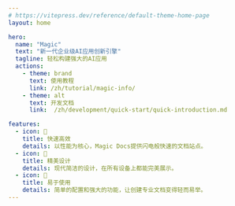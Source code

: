 ```yaml
---
# https://vitepress.dev/reference/default-theme-home-page
layout: home

hero:
  name: "Magic"
  text: "新一代企业级AI应用创新引擎"
  tagline: 轻松构建强大的AI应用
  actions:
    - theme: brand
      text: 使用教程
      link: /zh/tutorial/magic-info/
    - theme: alt
      text: 开发文档
      link:  /zh/development/quick-start/quick-introduction.md

features:
  - icon: 🚀
    title: 快速高效
    details: 以性能为核心，Magic Docs提供闪电般快速的文档站点。
  - icon: 🎨
    title: 精美设计
    details: 现代简洁的设计，在所有设备上都能完美展示。
  - icon: 🔧
    title: 易于使用
    details: 简单的配置和强大的功能，让创建专业文档变得轻而易举。
---
```


